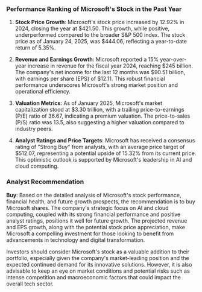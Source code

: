 ### Performance Ranking of Microsoft's Stock in the Past Year

1. **Stock Price Growth**: Microsoft's stock price increased by 12.92% in 2024, closing the year at $421.50. This growth, while positive, underperformed compared to the broader S&P 500 index. The stock price as of January 24, 2025, was $444.06, reflecting a year-to-date return of 5.35%.

2. **Revenue and Earnings Growth**: Microsoft reported a 15% year-over-year increase in revenue for the fiscal year 2024, reaching $245 billion. The company's net income for the last 12 months was $90.51 billion, with earnings per share (EPS) of $12.11. This robust financial performance underscores Microsoft's strong market position and operational efficiency.

3. **Valuation Metrics**: As of January 2025, Microsoft's market capitalization stood at $3.30 trillion, with a trailing price-to-earnings (P/E) ratio of 36.67, indicating a premium valuation. The price-to-sales (P/S) ratio was 13.5, also suggesting a higher valuation compared to industry peers.

4. **Analyst Ratings and Price Targets**: Microsoft has received a consensus rating of "Strong Buy" from analysts, with an average price target of $512.07, representing a potential upside of 15.32% from its current price. This optimistic outlook is supported by Microsoft's leadership in AI and cloud computing.

### Analyst Recommendation

**Buy**: Based on the detailed analysis of Microsoft's stock performance, financial health, and future growth prospects, the recommendation is to buy Microsoft shares. The company's strategic focus on AI and cloud computing, coupled with its strong financial performance and positive analyst ratings, positions it well for future growth. The projected revenue and EPS growth, along with the potential stock price appreciation, make Microsoft a compelling investment for those looking to benefit from advancements in technology and digital transformation.

Investors should consider Microsoft's stock as a valuable addition to their portfolio, especially given the company's market-leading position and the expected continued demand for its innovative solutions. However, it is also advisable to keep an eye on market conditions and potential risks such as intense competition and macroeconomic factors that could impact the overall tech sector.